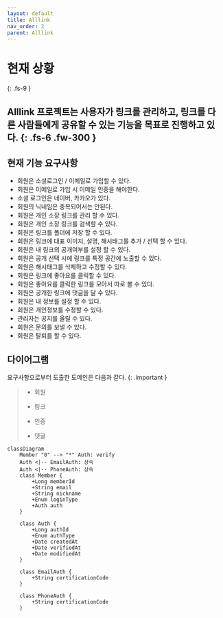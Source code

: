 ```yaml
---
layout: default
title: Alllink
nav_order: 2
parent: Alllink
---
```

# 현재 상황
{: .fs-9 }

Alllink 프로젝트는 사용자가 링크를 관리하고, 링크를 다른 사람들에게 공유할 수 있는 기능을 목표로 진행하고 있다.
{: .fs-6 .fw-300 }
---

## 현재 기능 요구사항
- 회원은 소셜로그인 / 이메일로 가입할 수 있다. 
- 회원은 이메일로 가입 시 이메일 인증을 해야한다. 
- 소셜 로그인은 네이버, 카카오가 있다. 
- 회원의 닉네임은 중복되어서는 안된다.
- 회원은 개인 소장 링크를 관리 할 수 있다.
- 회원은 개인 소장 링크를 검색할 수 있다.
- 회원은 링크를 폴더에 저장 할 수 있다.
- 회원은 링크에 대표 이미지, 설명, 해시태그를 추가 / 선택 할 수 있다.
- 회원은 내 링크의 공개여부를 설정 할 수 있다.
- 회원은 공개 선택 시에 링크를 특정 공간에 노출할 수 있다.
- 회원은 해시태그를 삭제하고 수정할 수 있다.
- 회원은 링크에 좋아요를 클릭할 수 있다.
- 회원은 좋아요를 클릭한 링크를 모아서 따로 볼 수 있다.
- 회원은 공개한 링크에 댓글을 달 수 있다.
- 회원은 내 정보를 설정 할 수 있다.
- 회원은 개인정보를 수정할 수 있다.
- 관리자는 공지를 올릴 수 있다.
- 회원은 문의를 보낼 수 있다.
- 회원은 탈퇴를 할 수 있다. 


## 다이어그램
요구사항으로부터 도출한 도메인은 다음과 같다.
{: .important }
> - 회원
>
> - 링크
>
> - 인증
> 
> - 댓글
```mermaid
classDiagram
    Member "0" --> "*" Auth: verify
    Auth <|-- EmailAuth: 상속
    Auth <|-- PhoneAuth: 상속
    class Member {
        +Long memberId
        +String email
        +String nickname
        +Enum loginType
        +Auth auth
    }

    class Auth {
        +Long authId
        +Enum authType
        +Date createdAt
        +Date verifiedAt
        +Date modifiedAt
    }

    class EmailAuth {
        +String certificationCode
    }

    class PhoneAuth {
        +String certificationCode
    }
```

